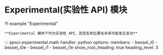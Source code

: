 # Experimental(实验性 API) 模块

!!! example "Experimental"

    **Experimental 模块下均为实验性 API，其签名和位置在未来可能发生变动**

::: ppsci.experimental.math
    handler: python
    options:
      members:
        - bessel_i0
        - bessel_i0e
        - bessel_i1
        - bessel_i1e
      show_root_heading: true
      heading_level: 3
